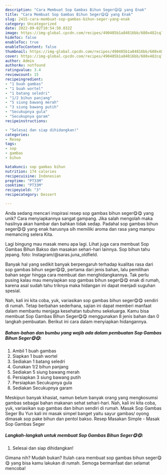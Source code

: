```yaml
---
description: "Cara Membuat Sop Gambas Bihun Seger😋😋 yang Enak"
title: "Cara Membuat Sop Gambas Bihun Seger😋😋 yang Enak"
slug: 2415-cara-membuat-sop-gambas-bihun-seger-yang-enak
category: Uncategorized
date: 2022-09-02T10:54:50.032Z
image: https://img-global.cpcdn.com/recipes/490485b1a84816bb/680x482cq70/sop-gambas-bihun-seger-foto-resep-utama.jpg
hideToc: false
enableToc: true
enableTocContent: false
thumbnail: https://img-global.cpcdn.com/recipes/490485b1a84816bb/680x482cq70/sop-gambas-bihun-seger-foto-resep-utama.jpg
cover: https://img-global.cpcdn.com/recipes/490485b1a84816bb/680x482cq70/sop-gambas-bihun-seger-foto-resep-utama.jpg
author: Admin
authorAv: notfound
ratingvalue: 3.4
reviewcount: 15
recipeingredient:
- "1 buah gambas"
- "1 buah wortel"
- "1 batang seledri"
- "1/2 bihun panjang"
- "5 siung bawang merah"
- "3 siung bawang putih"
- "Secukupnya gula"
- "Secukupnya garam"
recipeinstructions:

- "Selesai dan siap dihidangkan!"
categories:
- Resep
tags:
- sop
- gambas
- bihun

katakunci: sop gambas bihun 
nutrition: 174 calories
recipecuisine: Indonesian
preptime: "PT33M"
cooktime: "PT33M"
recipeyield: "3"
recipecategory: Dessert

---
```





Anda sedang mencari inspirasi resep sop gambas bihun seger😋😋 yang unik? Cara menyiapkannya sangat gampang. Jika salah mengolah maka hasilnya akan hambar dan bahkan tidak sedap. Padahal sop gambas bihun seger😋😋 yang enak harusnya sih memiliki aroma dan rasa yang mampu memancing selera Kita.





Lagi bingung mau masak menu apa lagi. Lihat juga cara membuat Sop Gambas Bihun Bakso dan masakan sehari-hari lainnya. Sop bihun tahu jepang. foto: Instagram/@saras.juna_oldfield.

Banyak hal yang sedikit banyak berpengaruh terhadap kualitas rasa dari sop gambas bihun seger😋😋, pertama dari jenis bahan, lalu pemilihan bahan segar hingga cara membuat dan menghidangkannya. Tak perlu pusing kalau mau menyiapkan sop gambas bihun seger😋😋 enak di rumah, karena asal sudah tahu triknya maka hidangan ini dapat menjadi suguhan spesial.






Nah, kali ini kita coba, yuk, variasikan sop gambas bihun seger😋😋 sendiri di rumah. Tetap berbahan sederhana, sajian ini dapat memberi manfaat dalam membantu menjaga kesehatan tubuhmu sekeluarga. Kamu bisa membuat Sop Gambas Bihun Seger😋😋 menggunakan 8 jenis bahan dan 0 langkah pembuatan. Berikut ini cara dalam menyiapkan hidangannya.

<!--inarticleads1-->

##### Bahan-bahan dan bumbu yang wajib ada dalam pembuatan Sop Gambas Bihun Seger😋😋:

1. Ambil 1 buah gambas
1. Siapkan 1 buah wortel
1. Sediakan 1 batang seledri
1. Gunakan 1/2 bihun panjang
1. Sediakan 5 siung bawang merah
1. Persiapkan 3 siung bawang putih
1. Persiapkan Secukupnya gula
1. Sediakan Secukupnya garam


Meskipun banyak khasiat, namun belum banyak orang yang mengkosumsi gambas sebagai bahan makanan sehat sehari-hari. Nah, kali ini kita coba, yuk, variasikan sup gambas dan bihun sendiri di rumah. Masak Sop Gambas Seger Bu Yun kali ini masak simpel banget yaitu sayur gambas/ oyong dimasak sop pake bihun dan pentol bakso. Resep Masakan Simple - Masak Sop Gambas Seger 

<!--inarticleads2-->

##### Langkah-langkah untuk membuat Sop Gambas Bihun Seger😋😋:


1. Selesai dan siap dihidangkan!



Gimana nih? Mudah bukan? Itulah cara membuat sop gambas bihun seger😋😋 yang bisa kamu lakukan di rumah. Semoga bermanfaat dan selamat mencoba!
